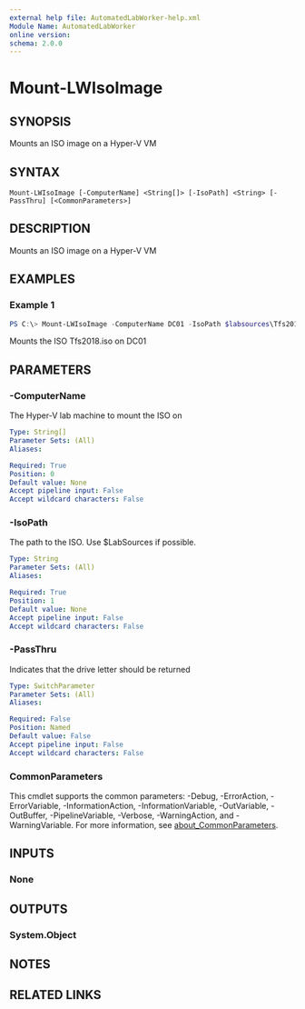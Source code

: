 ```yaml
---
external help file: AutomatedLabWorker-help.xml
Module Name: AutomatedLabWorker
online version:
schema: 2.0.0
---
```


# Mount-LWIsoImage

## SYNOPSIS
Mounts an ISO image on a Hyper-V VM

## SYNTAX

```
Mount-LWIsoImage [-ComputerName] <String[]> [-IsoPath] <String> [-PassThru] [<CommonParameters>]
```

## DESCRIPTION
Mounts an ISO image on a Hyper-V VM

## EXAMPLES

### Example 1
```powershell
PS C:\> Mount-LWIsoImage -ComputerName DC01 -IsoPath $labsources\Tfs2018.iso
```

Mounts the ISO Tfs2018.iso on DC01

## PARAMETERS

### -ComputerName
The Hyper-V lab machine to mount the ISO on

```yaml
Type: String[]
Parameter Sets: (All)
Aliases:

Required: True
Position: 0
Default value: None
Accept pipeline input: False
Accept wildcard characters: False
```

### -IsoPath
The path to the ISO.
Use $LabSources if possible.

```yaml
Type: String
Parameter Sets: (All)
Aliases:

Required: True
Position: 1
Default value: None
Accept pipeline input: False
Accept wildcard characters: False
```

### -PassThru
Indicates that the drive letter should be returned

```yaml
Type: SwitchParameter
Parameter Sets: (All)
Aliases:

Required: False
Position: Named
Default value: False
Accept pipeline input: False
Accept wildcard characters: False
```

### CommonParameters
This cmdlet supports the common parameters: -Debug, -ErrorAction, -ErrorVariable, -InformationAction, -InformationVariable, -OutVariable, -OutBuffer, -PipelineVariable, -Verbose, -WarningAction, and -WarningVariable. For more information, see [about_CommonParameters](http://go.microsoft.com/fwlink/?LinkID=113216).

## INPUTS

### None
## OUTPUTS

### System.Object
## NOTES

## RELATED LINKS
